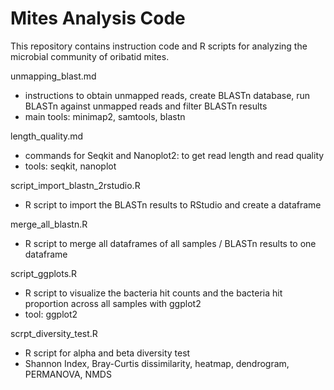 # Mites Analysis Code

This repository contains instruction code and R scripts for analyzing the microbial community of oribatid mites.

unmapping_blast.md 
- instructions to obtain unmapped reads, create BLASTn database, run BLASTn against unmapped reads and filter BLASTn results
- main tools: minimap2, samtools, blastn 

length_quality.md
- commands for Seqkit and Nanoplot2: to get read length and read quality
- tools: seqkit, nanoplot

script_import_blastn_2rstudio.R 
- R script to import the BLASTn results to RStudio and create a dataframe 

merge_all_blastn.R
- R script to merge all dataframes of all samples / BLASTn results to one dataframe

script_ggplots.R
- R script to visualize the bacteria hit counts and the bacteria hit proportion across all samples with ggplot2
- tool: ggplot2 

scrpt_diversity_test.R
- R script for alpha and beta diversity test
- Shannon Index, Bray-Curtis dissimilarity, heatmap, dendrogram, PERMANOVA, NMDS 

